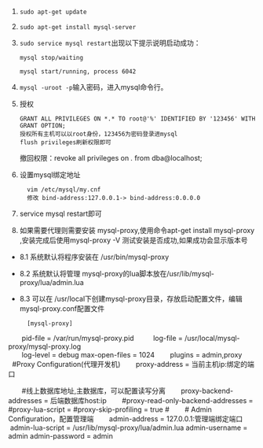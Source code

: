 1.    `sudo apt-get update`

2.  `sudo apt-get install mysql-server`

3.  `sudo service mysql restart`出现以下提示说明启动成功：
        
        mysql stop/waiting
        
        mysql start/running, process 6042
        
4.    `mysql -uroot -p`输入密码，进入mysql命令行。

5.    授权
    
          GRANT ALL PRIVILEGES ON *.* TO root@'%' IDENTIFIED BY '123456' WITH GRANT OPTION;
          授权所有主机可以以root身份，123456为密码登录进mysql
          flush privileges刷新权限即可
           
      撤回权限：revoke all privileges on *.* from dba@localhost;     
           
6.  设置mysql绑定地址
    
          vim /etc/mysql/my.cnf
          修改 bind-address:127.0.0.1-> bind-address:0.0.0.0
    
7. service mysql restart即可

8. 如果需要代理则需要安装 mysql-proxy,使用命令apt-get install mysql-proxy ,安装完成后使用mysql-proxy -V 测试安装是否成功,如果成功会显示版本号

* 8.1 系统默认将程序安装在 /usr/bin/mysql-proxy  
* 8.2 系统默认将管理 mysql-proxy的lua脚本放在/usr/lib/mysql-proxy/lua/admin.lua  
* 8.3 可以在 /usr/local下创建mysql-proxy目录，存放启动配置文件，编辑 mysql-proxy.conf配置文件 
    
        [mysql-proxy]
        pid-file = /var/run/mysql-proxy.pid   
        log-file = /usr/local/mysql-proxy/mysql-proxy.log  
        log-level = debug
        max-open-files = 1024
        plugins = admin,proxy 
        
        #Proxy Configuration(代理开发机)
        proxy-address = 当前主机ip:绑定的端口  
        
        #线上数据库地址,主数据库，可以配置读写分离
        proxy-backend-addresses = 后端数据库host:ip
        #proxy-read-only-backend-addresses =
        #proxy-lua-script =
        #proxy-skip-profiling = true
        #
        # Admin Configuration，配置管理端
        admin-address = 127.0.0.1:管理端绑定端口
        admin-lua-script = /usr/lib/mysql-proxy/lua/admin.lua
        admin-username = admin
        admin-password = admin

